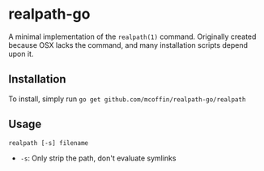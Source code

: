 # realpath-go

A minimal implementation of the `realpath(1)` command. Originally created because OSX lacks the command, and many installation scripts depend upon it.

## Installation

To install, simply run `go get github.com/mcoffin/realpath-go/realpath`

## Usage

`realpath [-s] filename`
* `-s`: Only strip the path, don't evaluate symlinks
